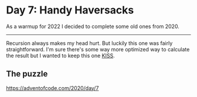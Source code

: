 # Day 7: Handy Haversacks

As a warmup for 2022 I decided to complete some old ones from 2020.

---

Recursion always makes my head hurt. But luckily this one was fairly straightforward. I'm sure there's some way more optimized way to calculate the result but I wanted to keep this one [KISS](https://en.wikipedia.org/wiki/KISS_principle).

## The puzzle

https://adventofcode.com/2020/day/7